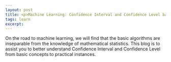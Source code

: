 ```yaml
---
layout: post
title: <p>Machine Learning: Confidence Interval and Confidence Level based on T-test.</p>
tags: learn
excerpt:
---
```


On the road to machine learning, we will find that the basic algorithms are inseparable from the knowledge of mathematical statistics. This blog is to assist you to better understand Confidence Interval and Confidence Level from basic concepts to practical instances.<br/>
<br/>
